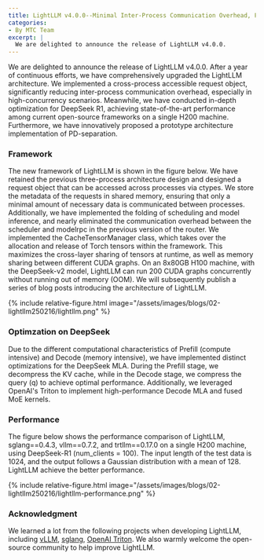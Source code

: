 ```yaml
---
title: LightLLM v4.0.0--Minimal Inter-Process Communication Overhead, Fastest DeepSeek-R1 Serving Performance on Single H200, and Prototype Support for PD seperation 
categories:
- By MTC Team
excerpt: |
  We are delighted to announce the release of LightLLM v4.0.0.
---
```


We are delighted to announce the release of LightLLM v4.0.0. After a year of continuous efforts, we have comprehensively upgraded the LightLLM architecture. We implemented a cross-process accessible request object, significantly reducing inter-process communication overhead, especially in high-concurrency scenarios. Meanwhile, we have conducted in-depth optimization for DeepSeek R1, achieving state-of-the-art performance among current open-source frameworks on a single H200 machine. Furthermore, we have innovatively proposed a prototype architecture implementation of PD-separation.

### Framework

The new framework of LightLLM is shown in the figure below. We have retained the previous three-process architecture design and designed a request object that can be accessed across processes via ctypes. We store the metadata of the requests in shared memory, ensuring that only a minimal amount of necessary data is communicated between processes. Additionally, we have implemented the folding of scheduling and model inference, and nearly eliminated the communication overhead between the scheduler and modelrpc in the previous version of the router. We implemented the CacheTensorManager class, which takes over the allocation and release of Torch tensors within the framework. This maximizes the cross-layer sharing of tensors at runtime, as well as memory sharing between different CUDA graphs. On an 8x80GB H100 machine, with the DeepSeek-v2 model, LightLLM can run 200 CUDA graphs concurrently without running out of memory (OOM). We will subsequently publish a series of blog posts introducing the architecture of LightLLM.

{% include relative-figure.html image="/assets/images/blogs/02-lightllm250216/lightllm.png" %}


### Optimzation on DeepSeek
Due to the different computational characteristics of Prefill (compute intensive) and Decode (memory intensive), we have implemented distinct optimizations for the DeepSeek MLA. During the Prefill stage, we decompress the KV cache, while in the Decode stage, we compress the query (q) to achieve optimal performance. Additionally, we leveraged OpenAI's Triton to implement high-performance Decode MLA and fused MoE kernels.



### Performance
The figure below shows the performance comparison of LightLLM, sglang==0.4.3, vllm==0.7.2, and trtllm==0.17.0 on a single H200 machine, using DeepSeek-R1 (num_clients = 100). The input length of the test data is 1024, and the output follows a Gaussian distribution with a mean of 128.  LightLLM achieve the better performance.

{% include relative-figure.html image="/assets/images/blogs/02-lightllm250216/lightllm-performance.png" %}

### Acknowledgment
We learned a lot from the following projects when developing LightLLM, including [vLLM](https://github.com/vllm-project/vllm), [sglang](https://github.com/sgl-project/sglang), [OpenAI Triton](https://github.com/openai/triton). We also warmly welcome the open-source community to help improve LightLLM.